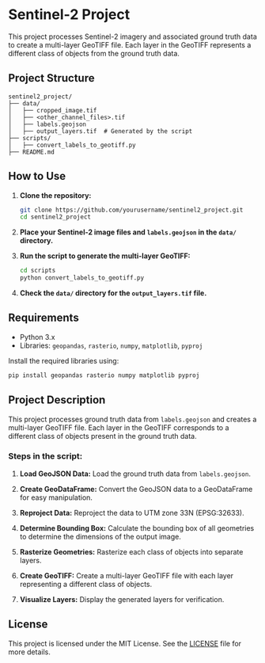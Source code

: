 
# Sentinel-2 Project

This project processes Sentinel-2 imagery and associated ground truth data to create a multi-layer GeoTIFF file. Each layer in the GeoTIFF represents a different class of objects from the ground truth data.

## Project Structure

```
sentinel2_project/
├── data/
│   ├── cropped_image.tif
│   ├── <other_channel_files>.tif
│   ├── labels.geojson
│   ├── output_layers.tif  # Generated by the script
├── scripts/
│   ├── convert_labels_to_geotiff.py
├── README.md
```

## How to Use

1. **Clone the repository:**
   ```sh
   git clone https://github.com/yourusername/sentinel2_project.git
   cd sentinel2_project
   ```

2. **Place your Sentinel-2 image files and `labels.geojson` in the `data/` directory.**

3. **Run the script to generate the multi-layer GeoTIFF:**
   ```sh
   cd scripts
   python convert_labels_to_geotiff.py
   ```

4. **Check the `data/` directory for the `output_layers.tif` file.**

## Requirements

- Python 3.x
- Libraries: `geopandas`, `rasterio`, `numpy`, `matplotlib`, `pyproj`

Install the required libraries using:
```sh
pip install geopandas rasterio numpy matplotlib pyproj
```

## Project Description

This project processes ground truth data from `labels.geojson` and creates a multi-layer GeoTIFF file. Each layer in the GeoTIFF corresponds to a different class of objects present in the ground truth data.

### Steps in the script:

1. **Load GeoJSON Data:**
   Load the ground truth data from `labels.geojson`.

2. **Create GeoDataFrame:**
   Convert the GeoJSON data to a GeoDataFrame for easy manipulation.

3. **Reproject Data:**
   Reproject the data to UTM zone 33N (EPSG:32633).

4. **Determine Bounding Box:**
   Calculate the bounding box of all geometries to determine the dimensions of the output image.

5. **Rasterize Geometries:**
   Rasterize each class of objects into separate layers.

6. **Create GeoTIFF:**
   Create a multi-layer GeoTIFF file with each layer representing a different class of objects.

7. **Visualize Layers:**
   Display the generated layers for verification.

## License

This project is licensed under the MIT License. See the [LICENSE](LICENSE) file for more details.
